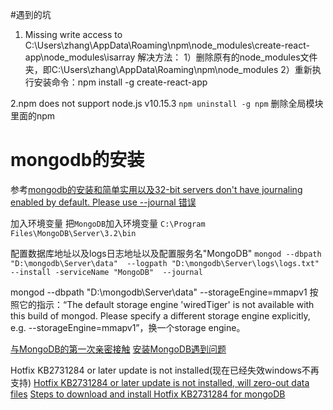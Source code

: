 #遇到的坑
1. Missing write access to C:\Users\zhang\AppData\Roaming\npm\node_modules\create-react-app\node_modules\isarray
解决方法：
1）删除原有的node_modules文件夹，即C:\Users\zhang\AppData\Roaming\npm\node_modules
2）重新执行安装命令：npm install -g create-react-app


2.npm does not support node.js v10.15.3
`npm uninstall -g npm`  删除全局模块里面的npm



# mongodb的安装
参考[mongodb的安装和简单实用以及32-bit servers don't have journaling enabled by default. Please use --journal 错误](https://blog.csdn.net/u010214269/article/details/48024375)


加入环境变量
把`MongoDB`加入环境变量 `C:\Program Files\MongoDB\Server\3.2\bin`


配置数据库地址以及logs日志地址以及配置服务名"MongoDB"
`mongod --dbpath "D:\mongodb\Server\data"  --logpath "D:\mongodb\Server\logs\logs.txt"  --install -serviceName "MongoDB"  --journal`

mongod --dbpath "D:\mongodb\Server\data" --storageEngine=mmapv1
按照它的指示：“The default storage engine 'wiredTiger' is not available with this build of mongod. Please specify a different storage engine explicitly, e.g. --storageEngine=mmapv1”，换一个storage engine。
 

[与MongoDB的第一次亲密接触](https://segmentfault.com/a/1190000002744306)
[安装MongoDB遇到问题](https://blog.csdn.net/gebitan505/article/details/48052273)

Hotfix KB2731284 or later update is not installed(现在已经失效windows不再支持)
[Hotfix KB2731284 or later update is not installed, will zero-out data files](http://www.kriblog.com/bigdata/NoSQL/MongoDb/hotfix-kb2731284-or-later-update-is-not-installed-will-zero-out-data-files.html)
[Steps to download and install Hotfix KB2731284 for mongoDB](http://www.kriblog.com/bigdata/NoSQL/MongoDb/steps-to-download-and-install-hotfix-kb2731284-for-mongodb.html)